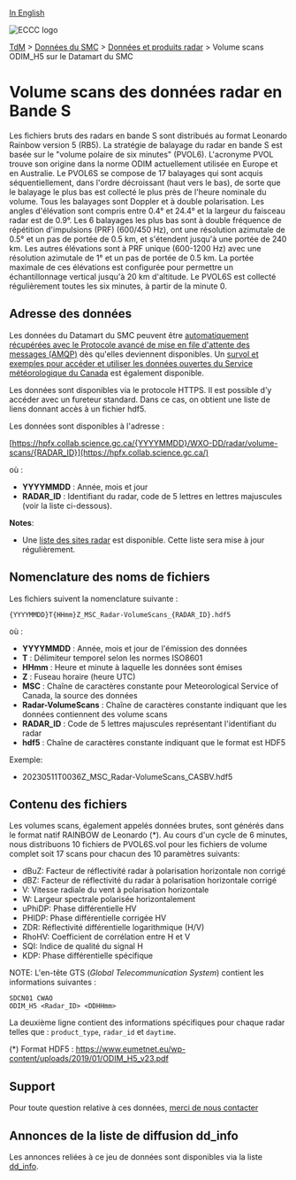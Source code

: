 [In English](readme_radar-odimh5-datamart_en.md)

![ECCC logo](../../img_eccc-logo.png)

[TdM](../../readme_fr.md) > [Données du SMC](../readme_fr.md) > [Données et produits radar](readme_radar_fr.md) > Volume scans ODIM_H5 sur le Datamart du SMC

# Volume scans des données radar en Bande S 

Les fichiers bruts des radars en bande S sont distribués au format Leonardo Rainbow version 5 (RB5). La stratégie de balayage du radar en bande S est basée sur le "volume polaire de six minutes" (PVOL6). L'acronyme PVOL trouve son origine dans la norme ODIM actuellement utilisée en Europe et en Australie. Le PVOL6S se compose de 17 balayages qui sont acquis séquentiellement, dans l'ordre décroissant (haut vers le bas), de sorte que le balayage le plus bas est collecté le plus près de l'heure nominale du volume. Tous les balayages sont Doppler et à double polarisation. Les angles d'élévation sont compris entre 0.4° et 24.4° et la largeur du faisceau radar est de 0.9°. Les 6 balayages les plus bas sont à double fréquence de répétition d'impulsions (PRF) (600/450 Hz), ont une résolution azimutale de 0.5° et un pas de portée de 0.5 km, et s'étendent jusqu'à une portée de 240 km. Les autres élévations sont à PRF unique (600-1200 Hz) avec une résolution azimutale de 1° et un pas de portée de 0.5 km. La portée maximale de ces élévations est configurée pour permettre un échantillonnage vertical jusqu'à 20 km d'altitude. Le PVOL6S est collecté régulièrement toutes les six minutes, à partir de la minute 0.

## Adresse des données 

Les données du Datamart du SMC peuvent être [automatiquement récupérées avec le Protocole avancé de mise en file d'attente des messages (AMQP)](../../msc-datamart/amqp_fr.md) dès qu'elles deviennent disponibles. Un [survol et exemples pour accéder et utiliser les données ouvertes du Service météorologique du Canada](../../usage/readme_fr.md) est également disponible.

Les données sont disponibles via le protocole HTTPS. Il est possible d’y accéder avec un fureteur standard. Dans ce cas, on obtient une liste de liens donnant accès à un fichier hdf5.

Les données sont disponibles à l'adresse :

[https://hpfx.collab.science.gc.ca/{YYYYMMDD}/WXO-DD/radar/volume-scans/{RADAR_ID}](https://hpfx.collab.science.gc.ca/)

où :

* __YYYYMMDD__ : Année, mois et jour
* __RADAR_ID__ : Identifiant du radar, code de 5 lettres en lettres majuscules (voir la liste ci-dessous).

__Notes__: 

* Une [liste des sites radar](https://collaboration.cmc.ec.gc.ca/cmc/cmos/public_doc/msc-data/obs_radar/radars_list.pdf) est disponible. Cette liste sera mise à jour régulièrement.

## Nomenclature des noms de fichiers

Les fichiers suivent la nomenclature suivante :

`{YYYYMMDD}T{HHmm}Z_MSC_Radar-VolumeScans_{RADAR_ID}.hdf5`

où :

* __YYYYMMDD__ : Année, mois et jour de l'émission des données
* __T__ : Délimiteur temporel selon les normes ISO8601
* __HHmm__ : Heure et  minute à laquelle les données sont émises
* __Z__ : Fuseau horaire (heure UTC)
* __MSC__ : Chaîne de caractères constante pour Meteorological Service of Canada, la source des données
* __Radar-VolumeScans__ : Chaîne de caractères constante indiquant que les données contiennent des volume scans
* __RADAR_ID__ : Code de 5 lettres majuscules représentant l'identifiant du radar
* __hdf5__ : Chaîne de caractères constante indiquant que le format est HDF5

Exemple:

* 20230511T0036Z_MSC_Radar-VolumeScans_CASBV.hdf5

## Contenu des fichiers

Les volumes scans, également appelés données brutes, sont générés dans le format natif RAINBOW de Leonardo (*). Au cours d'un cycle de 6 minutes, nous distribuons 10 fichiers de PVOL6S.vol pour les fichiers de volume complet soit 17 scans pour chacun des 10 paramètres suivants:

* dBuZ: Facteur de réflectivité radar à polarisation horizontale non corrigé
* dBZ: Facteur de réflectivité du radar à polarisation horizontale corrigé
* V: Vitesse radiale du vent à polarisation horizontale
* W: Largeur spectrale polarisée horizontalement
* uPhiDP: Phase différentielle HV
* PHIDP: Phase différentielle corrigée HV
* ZDR: Réflectivité différentielle logarithmique (H/V)
* RhoHV: Coefficient de corrélation entre H et V
* SQI: Indice de qualité du signal H
* KDP: Phase différentielle spécifique

NOTE: L'en-tête GTS (_Global Telecommunication System_) contient les informations suivantes :  

```
SDCN01 CWAO
ODIM_H5 <Radar_ID> <DDHHmm>
```
La deuxième ligne contient des informations spécifiques pour chaque radar telles que : `product_type`, `radar_id` et `daytime`.

(*) Format HDF5 : https://www.eumetnet.eu/wp-content/uploads/2019/01/ODIM_H5_v23.pdf

## Support

Pour toute question relative à ces données, [merci de nous contacter](https://meteo.gc.ca/mainmenu/contact_us_f.html)

## Annonces de la liste de diffusion dd_info 

Les annonces reliées à ce jeu de données sont disponibles via la liste [dd_info](https://comm.collab.science.gc.ca/mailman3/postorius/lists/dd_info/).
